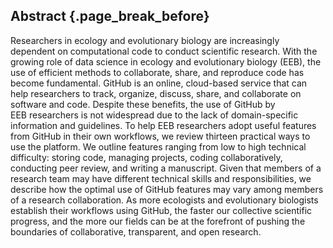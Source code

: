 ## Abstract {.page_break_before}

Researchers in ecology and evolutionary biology are increasingly dependent on computational code to conduct scientific research.
With the growing role of data science in ecology and evolutionary biology (EEB), the use of efficient methods to collaborate, share, and reproduce code has become fundamental. 
GitHub is an online, cloud-based service that can help researchers to track, organize, discuss, share, and collaborate on software and code.
Despite these benefits, the use of GitHub by EEB researchers is not widespread due to the lack of domain-specific information and guidelines.
To help EEB researchers adopt useful features from GitHub in their own workflows, we review thirteen practical ways to use the platform.
We outline features ranging from low to high technical difficulty: storing code, managing projects, coding collaboratively, conducting peer review, and writing a manuscript.
Given that members of a research team may have different technical skills and responsibilities, we describe how the optimal use of GitHub features may vary among members of a research collaboration.
As more ecologists and evolutionary biologists establish their workflows using GitHub, the faster our collective scientific progress, and the more our fields can be at the forefront of pushing the boundaries of collaborative, transparent, and open research.
